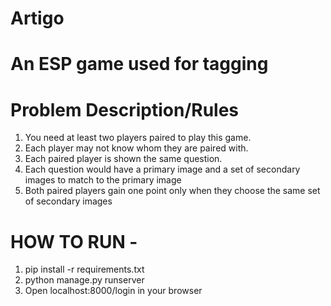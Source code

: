 # Artigo
# An ESP game used for tagging

# Problem Description/Rules

1. You need at least two players paired to play this game.
2. Each player may not know whom they are paired with.
3. Each paired player is shown the same question.
4. Each question would have a primary image and a set of secondary images to match to the primary image
5. Both paired players gain one point only when they choose the same set of secondary images

# HOW TO RUN - 

1. pip install -r requirements.txt
2. python manage.py runserver
3. Open localhost:8000/login in your browser
